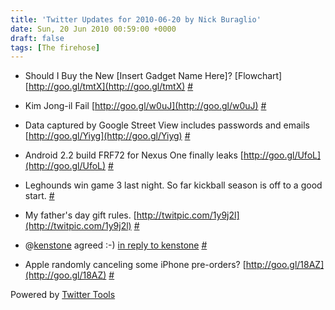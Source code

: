 ```yaml
---
title: 'Twitter Updates for 2010-06-20 by Nick Buraglio'
date: Sun, 20 Jun 2010 00:59:00 +0000
draft: false
tags: [The firehose]
---
```


  
*   Should I Buy the New \[Insert Gadget Name Here\]? \[Flowchart\] [http://goo.gl/tmtX](http://goo.gl/tmtX) [#](http://twitter.com/buraglio/statuses/16545309689)
  
*   Kim Jong-il Fail [http://goo.gl/w0uJ](http://goo.gl/w0uJ) [#](http://twitter.com/buraglio/statuses/16545538604)
  
*   Data captured by Google Street View includes passwords and emails [http://goo.gl/Yiyg](http://goo.gl/Yiyg) [#](http://twitter.com/buraglio/statuses/16565688078)
  
*   Android 2.2 build FRF72 for Nexus One finally leaks [http://goo.gl/UfoL](http://goo.gl/UfoL) [#](http://twitter.com/buraglio/statuses/16565720898)
  
*   Leghounds win game 3 last night. So far kickball season is off to a good start. [#](http://twitter.com/buraglio/statuses/16571264051)
  
*   My father's day gift rules. [http://twitpic.com/1y9j2l](http://twitpic.com/1y9j2l) [#](http://twitter.com/buraglio/statuses/16578284479)
  
*   @[kenstone](http://twitter.com/kenstone) agreed :-) [in reply to kenstone](http://twitter.com/kenstone/statuses/16583343586) [#](http://twitter.com/buraglio/statuses/16584415322)
  
*   Apple randomly canceling some iPhone pre-orders? [http://goo.gl/18AZ](http://goo.gl/18AZ) [#](http://twitter.com/buraglio/statuses/16589766066)
  

  

Powered by [Twitter Tools](http://alexking.org/projects/wordpress)